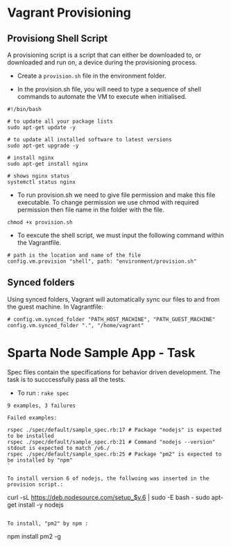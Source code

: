 # Vagrant Provisioning 

## Provisiong Shell Script 
A provisioning script is a script that can either be downloaded to, or downloaded and run on, a device during the provisioning process.

- Create a `provision.sh` file  in the environment folder. 


- In the provision.sh file, you will need to type a sequence of shell commands to automate the VM to execute when initialised. 

```
#!/bin/bash

# to update all your package lists 
sudo apt-get update -y

# to update all installed software to latest versions 
sudo apt-get upgrade -y

# install nginx 
sudo apt-get install nginx 

# shows nginx status 
systemctl status nginx

```

- To run provision.sh we need to give file permission and make this file executable. To change permission we use chmod with required permission then file name in the folder with the file.

```
chmod +x provision.sh
```

- To eexcute the shell script, we must input the following command within the Vagrantfile. 

```
# path is the location and name of the file 
config.vm.provision "shell", path: "environment/provision.sh"
```

## Synced folders 
Using synced folders, Vagrant will automatically sync our files to and from the guest machine. In Vagrantfile:

```
# config.vm.synced_folder "PATH_HOST_MACHINE", "PATH_GUEST_MACHINE"
config.vm.synced_folder ".", "/home/vagrant"
```

# Sparta Node Sample App - Task
Spec files contain the specifications for behavior driven development. The task is to succcessfully pass all the tests. 

- To run : `rake spec`

```
9 examples, 3 failures

Failed examples:

rspec ./spec/default/sample_spec.rb:17 # Package "nodejs" is expected to be installed
rspec ./spec/default/sample_spec.rb:21 # Command "nodejs --version" stdout is expected to match /v6./
rspec ./spec/default/sample_spec.rb:25 # Package "pm2" is expected to be installed by "npm"
`

To install version 6 of nodejs, the follwoing was inserted in the provision script.:

```
curl -sL https://deb.nodesource.com/setup_$v.6 | sudo -E bash -
sudo apt-get install -y nodejs
```

To install, "pm2" by npm :

```
npm install pm2 -g
```










